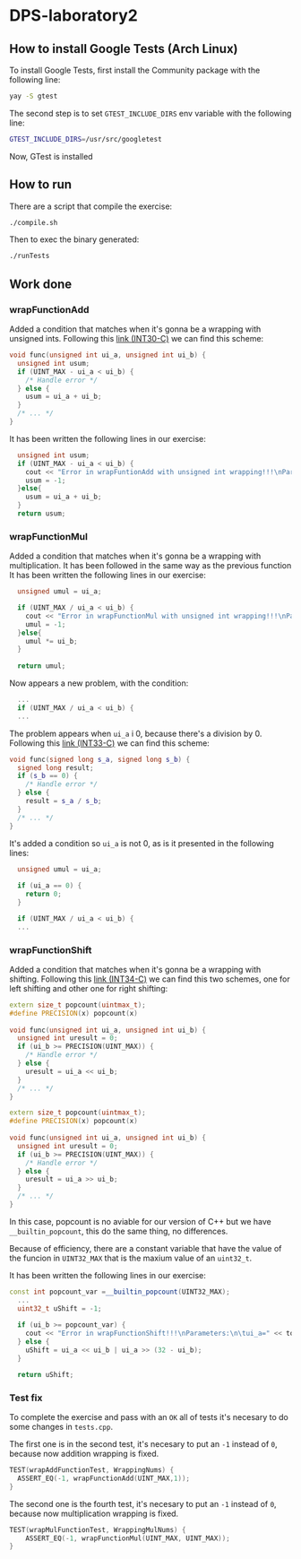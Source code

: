 # DPS-laboratory2

## How to install Google Tests (Arch Linux)

To install Google Tests, first install the Community package with the following line:

```bash
yay -S gtest
```

The second step is to set `GTEST_INCLUDE_DIRS` env variable with the following line:

```bash
GTEST_INCLUDE_DIRS=/usr/src/googletest
```

Now, GTest is installed

## How to run

There are a script that compile the exercise:

```bash
./compile.sh
```

Then to exec the binary generated:

```bash
./runTests
```

## Work done

### wrapFunctionAdd

Added a condition that matches when it's gonna be a wrapping with unsigned ints. Following this [link (INT30-C)](https://wiki.sei.cmu.edu/confluence/display/c/INT30-C.+Ensure+that+unsigned+integer+operations+do+not+wrap) we can find this scheme:

```cpp
void func(unsigned int ui_a, unsigned int ui_b) {
  unsigned int usum;
  if (UINT_MAX - ui_a < ui_b) {
    /* Handle error */
  } else {
    usum = ui_a + ui_b;
  }
  /* ... */
}
```

It has been written the following lines in our exercise:

```cpp
  unsigned int usum;
  if (UINT_MAX - ui_a < ui_b) {
    cout << "Error in wrapFuntionAdd with unsigned int wrapping!!!\nParameters:\n\tui_a=" << to_string(ui_a) << "\n\tui_b="<< to_string(ui_b) << "\n";
    usum = -1;
  }else{
    usum = ui_a + ui_b;
  }
  return usum;
```

### wrapFunctionMul

Added a condition that matches when it's gonna be a wrapping with multiplication. It has been followed in the same way as the previous function
It has been written the following lines in our exercise:

```cpp
  unsigned umul = ui_a;

  if (UINT_MAX / ui_a < ui_b) {
    cout << "Error in wrapFunctionMul with unsigned int wrapping!!!\nParameters:\n\tui_a=" << to_string(ui_a) << "\n\tui_b="<< to_string(ui_b) << "\n";
    umul = -1;
  }else{
    umul *= ui_b;
  }
  
  return umul;
```

Now appears a new problem, with the condition:

```cpp
  ...
  if (UINT_MAX / ui_a < ui_b) {
  ...
```

The problem appears when `ui_a` i 0, because there's a division by 0. Following this [link (INT33-C)](https://wiki.sei.cmu.edu/confluence/display/c/INT33-C.+Ensure+that+division+and+remainder+operations+do+not+result+in+divide-by-zero+errors) we can find this scheme:

```cpp
void func(signed long s_a, signed long s_b) {
  signed long result;
  if (s_b == 0) {
    /* Handle error */
  } else {
    result = s_a / s_b;
  }
  /* ... */
}
```

It's added a condition so `ui_a` is not 0, as is it presented in the following lines:

```cpp
  unsigned umul = ui_a;
  
  if (ui_a == 0) { 
    return 0;
  }

  if (UINT_MAX / ui_a < ui_b) {
  ...
```

### wrapFunctionShift

Added a condition that matches when it's gonna be a wrapping with shifting. Following this [link (INT34-C)](https://wiki.sei.cmu.edu/confluence/display/c/INT34-C.+Do+not+shift+an+expression+by+a+negative+number+of+bits+or+by+greater+than+or+equal+to+the+number+of+bits+that+exist+in+the+operand) we can find this two schemes, one for left shifting and other one for right shifting:


```cpp
extern size_t popcount(uintmax_t);
#define PRECISION(x) popcount(x)
  
void func(unsigned int ui_a, unsigned int ui_b) {
  unsigned int uresult = 0;
  if (ui_b >= PRECISION(UINT_MAX)) {
    /* Handle error */
  } else {
    uresult = ui_a << ui_b;
  }
  /* ... */
}
```

```cpp
extern size_t popcount(uintmax_t);
#define PRECISION(x) popcount(x)
  
void func(unsigned int ui_a, unsigned int ui_b) {
  unsigned int uresult = 0;
  if (ui_b >= PRECISION(UINT_MAX)) {
    /* Handle error */
  } else {
    uresult = ui_a >> ui_b;
  }
  /* ... */
}
```

In this case, popcount is no aviable for our version of C++ but we have `__builtin_popcount`, this do the same thing, no differences.

Because of efficiency, there are a constant variable that have the value of the funcion in `UINT32_MAX` that is the maxium value of an `uint32_t`.

It has been written the following lines in our exercise:

```cpp
const int popcount_var =__builtin_popcount(UINT32_MAX);
  ...
  uint32_t uShift = -1; 
  
  if (ui_b >= popcount_var) {
    cout << "Error in wrapFunctionShift!!!\nParameters:\n\tui_a=" << to_string(ui_a) << "\n\tui_b="<< to_string(ui_b) << "\n";
  } else {
    uShift = ui_a << ui_b | ui_a >> (32 - ui_b); 
  }

  return uShift;
```

### Test fix

To complete the exercise and pass with an `OK` all of tests it's necesary to do some changes in `tests.cpp`.

The first one is in the second test, it's necesary to put an `-1` instead of `0`, because now addition wrapping is fixed.

```cpp
TEST(wrapAddFunctionTest, WrappingNums) {
  ASSERT_EQ(-1, wrapFunctionAdd(UINT_MAX,1));
}
```

The second one is the fourth test, it's necesary to put an `-1` instead of `0`, because now multiplication wrapping is fixed.

```cpp
TEST(wrapMulFunctionTest, WrappingMulNums) {
    ASSERT_EQ(-1, wrapFunctionMul(UINT_MAX, UINT_MAX));
}
```